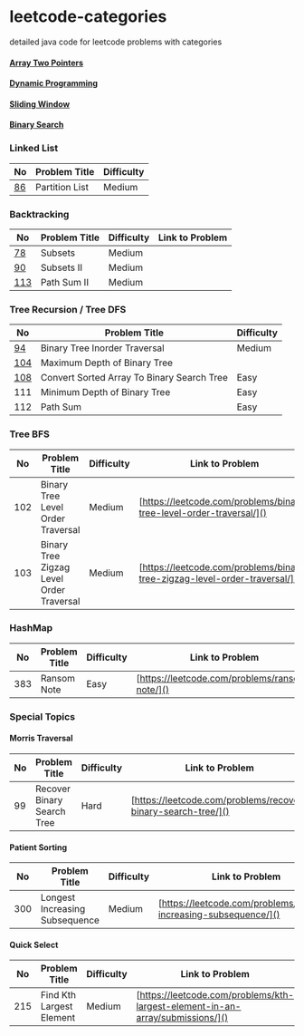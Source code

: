 # leetcode-categories
detailed java code for leetcode problems with categories


#### [Array Two Pointers](https://github.com/sharkchili6868/leetcode-categories/blob/master/markups/twopointers.md)

#### [Dynamic Programming](https://github.com/sharkchili6868/leetcode-categories/blob/master/markups/dp.md)


#### [Sliding Window](https://github.com/sharkchili6868/leetcode-categories/blob/master/markups/slidingwindow.md)

#### [Binary Search](https://github.com/sharkchili6868/leetcode-categories/blob/master/markups/binarysearch.md)

### Linked List
No | Problem Title | Difficulty 
------------ | ------------ | -------------  
[86](https://leetcode.com/problems/partition-list/) | Partition List | Medium

### Backtracking
No | Problem Title | Difficulty | Link to Problem
------------ | ------------ | ------------- | -------------
[78](https://leetcode.com/problems/subsets/) | Subsets | Medium
[90](https://leetcode.com/problems/subsets-ii/) | Subsets II | Medium
[113](https://leetcode.com/problems/path-sum-ii/) | Path Sum II | Medium

### Tree Recursion / Tree DFS
No | Problem Title | Difficulty
------------ | ------------ | -------------
[94](https://leetcode.com/problems/binary-tree-inorder-traversal/) | Binary Tree Inorder Traversal | Medium
[104](https://leetcode.com/problems/maximum-depth-of-binary-tree/) | Maximum Depth of Binary Tree
[108](https://leetcode.com/problems/convert-sorted-array-to-binary-search-tree/) | Convert Sorted Array To Binary Search Tree | Easy
111 | Minimum Depth of Binary Tree | Easy | [https://leetcode.com/problems/minimum-depth-of-binary-tree/]()
112 | Path Sum | Easy | [https://leetcode.com/problems/path-sum/]()

### Tree BFS
No | Problem Title | Difficulty | Link to Problem
------------ | ------------ | ------------- | -------------
102 | Binary Tree Level Order Traversal | Medium | [https://leetcode.com/problems/binary-tree-level-order-traversal/]()
103 | Binary Tree Zigzag Level Order Traversal | Medium | [https://leetcode.com/problems/binary-tree-zigzag-level-order-traversal/]()

### HashMap
No | Problem Title | Difficulty | Link to Problem
------------ | ------------ | ------------- | -------------
383 | Ransom Note | Easy | [https://leetcode.com/problems/ransom-note/]()

### Special Topics

#### Morris Traversal
No | Problem Title | Difficulty | Link to Problem
------------ | ------------ | ------------- | -------------
99 | Recover Binary Search Tree | Hard | [https://leetcode.com/problems/recover-binary-search-tree/]()

#### Patient Sorting 
No | Problem Title | Difficulty | Link to Problem
------------ | ------------ | ------------- | -------------
300 | Longest Increasing Subsequence | Medium | [https://leetcode.com/problems/longest-increasing-subsequence/]()

#### Quick Select
No | Problem Title | Difficulty | Link to Problem
------------ | ------------ | ------------- | -------------
215 | Find Kth Largest Element | Medium | [https://leetcode.com/problems/kth-largest-element-in-an-array/submissions/]()
